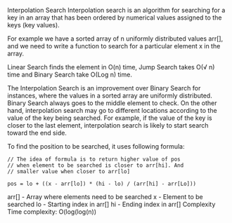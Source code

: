 Interpolation Search
Interpolation search is an algorithm for searching for a key in an array that has been ordered by numerical values assigned to the keys (key values).

For example we have a sorted array of n uniformly distributed values arr[], and we need to write a function to search for a particular element x in the array.

Linear Search finds the element in O(n) time, Jump Search takes O(√ n) time and Binary Search take O(Log n) time.

The Interpolation Search is an improvement over Binary Search for instances, where the values in a sorted array are uniformly distributed. Binary Search always goes to the middle element to check. On the other hand, interpolation search may go to different locations according to the value of the key being searched. For example, if the value of the key is closer to the last element, interpolation search is likely to start search toward the end side.

To find the position to be searched, it uses following formula:

```
// The idea of formula is to return higher value of pos
// when element to be searched is closer to arr[hi]. And
// smaller value when closer to arr[lo]

pos = lo + ((x - arr[lo]) * (hi - lo) / (arr[hi] - arr[Lo]))
```


arr[] - Array where elements need to be searched
x - Element to be searched
lo - Starting index in arr[]
hi - Ending index in arr[]
Complexity
Time complexity: O(log(log(n))